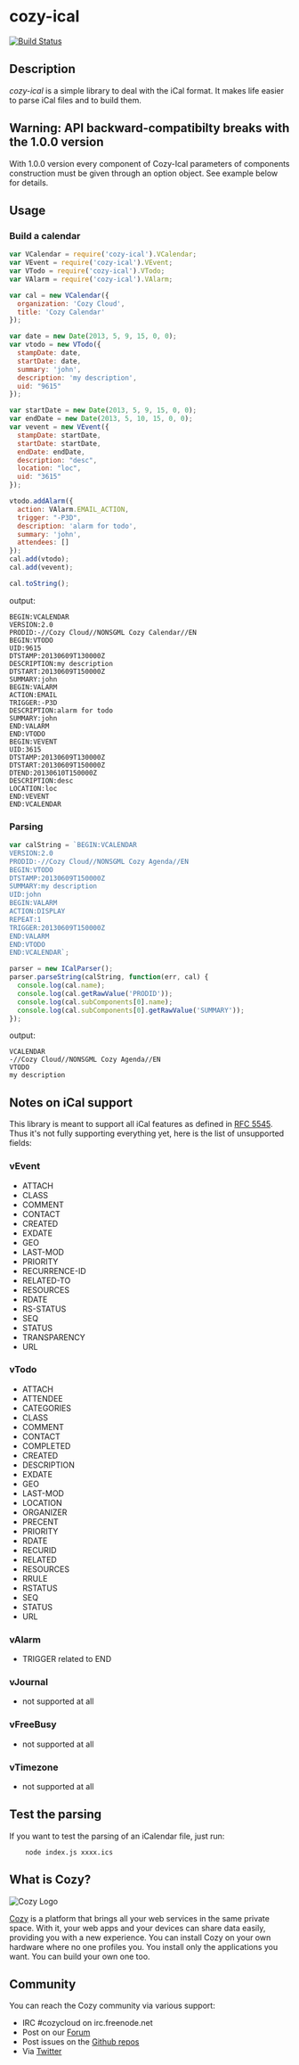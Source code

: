 cozy-ical
=========

[![Build Status](https://travis-ci.org/cozy/cozy-ical.png?branch=master)](https://travis-ci.org/cozy/cozy-ical)

## Description

*cozy-ical* is a simple library to deal with the iCal format. It makes life
easier to parse iCal files and to build them.

## Warning: API backward-compatibilty breaks with the 1.0.0 version

With 1.0.0 version every component of Cozy-Ical parameters of
components construction must be given through an option object. See example
below for details.

## Usage

### Build a calendar

```javascript
var VCalendar = require('cozy-ical').VCalendar;
var VEvent = require('cozy-ical').VEvent;
var VTodo = require('cozy-ical').VTodo;
var VAlarm = require('cozy-ical').VAlarm;

var cal = new VCalendar({
  organization: 'Cozy Cloud',
  title: 'Cozy Calendar'
});

var date = new Date(2013, 5, 9, 15, 0, 0);
var vtodo = new VTodo({
  stampDate: date,
  startDate: date,
  summary: 'john',
  description: 'my description',
  uid: "9615"
});

var startDate = new Date(2013, 5, 9, 15, 0, 0);
var endDate = new Date(2013, 5, 10, 15, 0, 0);
var vevent = new VEvent({
  stampDate: startDate,
  startDate: startDate,
  endDate: endDate,
  description: "desc",
  location: "loc",
  uid: "3615"
});

vtodo.addAlarm({
  action: VAlarm.EMAIL_ACTION,
  trigger: "-P3D",
  description: 'alarm for todo',
  summary: 'john',
  attendees: []
});
cal.add(vtodo);
cal.add(vevent);

cal.toString();
```

output:

    BEGIN:VCALENDAR
    VERSION:2.0
    PRODID:-//Cozy Cloud//NONSGML Cozy Calendar//EN
    BEGIN:VTODO
    UID:9615
    DTSTAMP:20130609T130000Z
    DESCRIPTION:my description
    DTSTART:20130609T150000Z
    SUMMARY:john
    BEGIN:VALARM
    ACTION:EMAIL
    TRIGGER:-P3D
    DESCRIPTION:alarm for todo
    SUMMARY:john
    END:VALARM
    END:VTODO
    BEGIN:VEVENT
    UID:3615
    DTSTAMP:20130609T130000Z
    DTSTART:20130609T150000Z
    DTEND:20130610T150000Z
    DESCRIPTION:desc
    LOCATION:loc
    END:VEVENT
    END:VCALENDAR

### Parsing


```javascript
var calString = `BEGIN:VCALENDAR
VERSION:2.0
PRODID:-//Cozy Cloud//NONSGML Cozy Agenda//EN
BEGIN:VTODO
DTSTAMP:20130609T150000Z
SUMMARY:my description
UID:john
BEGIN:VALARM
ACTION:DISPLAY
REPEAT:1
TRIGGER:20130609T150000Z
END:VALARM
END:VTODO
END:VCALENDAR`;

parser = new ICalParser();
parser.parseString(calString, function(err, cal) {
  console.log(cal.name);
  console.log(cal.getRawValue('PRODID'));
  console.log(cal.subComponents[0].name);
  console.log(cal.subComponents[0].getRawValue('SUMMARY'));
});
```

output:

    VCALENDAR
    -//Cozy Cloud//NONSGML Cozy Agenda//EN
    VTODO
    my description

## Notes on iCal support
This library is meant to support all iCal features as defined in [RFC 5545](https://tools.ietf.org/html/rfc5545). Thus it's not fully supporting everything yet, here is the list of unsupported fields:

### vEvent
* ATTACH
* CLASS
* COMMENT
* CONTACT
* CREATED
* EXDATE
* GEO
* LAST-MOD
* PRIORITY
* RECURRENCE-ID
* RELATED-TO
* RESOURCES
* RDATE
* RS-STATUS
* SEQ
* STATUS
* TRANSPARENCY
* URL

### vTodo
* ATTACH
* ATTENDEE
* CATEGORIES
* CLASS
* COMMENT
* CONTACT
* COMPLETED
* CREATED
* DESCRIPTION
* EXDATE
* GEO
* LAST-MOD
* LOCATION
* ORGANIZER
* PRECENT
* PRIORITY
* RDATE
* RECURID
* RELATED
* RESOURCES
* RRULE
* RSTATUS
* SEQ
* STATUS
* URL

### vAlarm
* TRIGGER related to END

### vJournal
* not supported at all

### vFreeBusy
* not supported at all

### vTimezone
* not supported at all

## Test the parsing

If you want to test the parsing of an iCalendar file, just run:
```
    node index.js xxxx.ics
```

## What is Cozy?

![Cozy Logo](https://raw.github.com/cozy/cozy-setup/gh-pages/assets/images/happycloud.png)

[Cozy](https://cozy.io) is a platform that brings all your web services in the
same private space.  With it, your web apps and your devices can share data
easily, providing you
with a new experience. You can install Cozy on your own hardware where no one
profiles you. You install only the applications you want. You can build your
own one too.

## Community

You can reach the Cozy community via various support:

* IRC #cozycloud on irc.freenode.net
* Post on our [Forum](https://forum.cozy.io)
* Post issues on the [Github repos](https://github.com/cozy/)
* Via [Twitter](https://twitter.com/mycozycloud)
